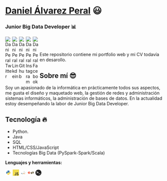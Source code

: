  # <a href="https://linkedin.com/in/daniel-%C3%A1lvarez-peral-aba5811b4">Daniel Álvarez Peral</a> :smiley: 
 ### Junior Big Data Developer 📊
 
 <a href="https://twitter.com/DaniPeral15">
  <img align="left" alt="Dani Peral Twitter" width="22px" src="https://cdn.jsdelivr.net/npm/simple-icons@v3/icons/twitter.svg" />
</a>
<a href="https://linkedin.com/in/daniel-%C3%A1lvarez-peral-aba5811b4">
  <img align="left" alt="Dani Peral Linkdein" width="22px" src="https://cdn.jsdelivr.net/npm/simple-icons@v3/icons/linkedin.svg" />
</a>
<a href="https://github.com/danialvarezperal">
  <img align="left" alt="Dani Peral Github" width="22px" src="https://cdn.jsdelivr.net/npm/simple-icons@v3/icons/github.svg" />
</a>
<a href="https://instagram.com/daniperal15?igshid=NGExMml2YTkyZg==">
  <img align="left" alt="Dani Peral Instagram" width="22px" src="https://cdn.jsdelivr.net/npm/simple-icons@v3/icons/instagram.svg" />
</a>
<a href="https://www.facebook.com/">
  <img align="left" alt="Dani Peral Facebook" width="22px" src="https://cdn.jsdelivr.net/npm/simple-icons@v3/icons/facebook.svg" />
</a>
<br/>
<br/>

Este repositorio contiene mi portfolio web y mi CV todavía en desarollo.

## Sobre mí :sunglasses:
Soy un apasionado de la informática en prácticamente todos sus aspectos, me gusta el diseño y maquetado web, la gestión de redes y administración sistemas informáticos, la administración de bases de datos. En la actualidad estoy desempeñando la labor de Junior Big Data Developer.
## Tecnología :fire:
- Python.
- Java
- SQL
- HTML/CSS/JavaScript
- Tecnologías Big Data (PySpark-Spark/Scala)

**Lenguajes y herramientas:**  

<code><img height="20" src="https://raw.githubusercontent.com/github/explore/80688e429a7d4ef2fca1e82350fe8e3517d3494d/topics/python/python.png"></code>
<code><img height="20" src="https://raw.githubusercontent.com/github/explore/80688e429a7d4ef2fca1e82350fe8e3517d3494d/topics/javascript/javascript.png"></code>
<code><img height="20" src="https://raw.githubusercontent.com/github/explore/80688e429a7d4ef2fca1e82350fe8e3517d3494d/topics/mysql/mysql.png"></code>
<code><img height="20" src="https://raw.githubusercontent.com/github/explore/80688e429a7d4ef2fca1e82350fe8e3517d3494d/topics/git/git.png"></code>
<code><img height="20" src="https://raw.githubusercontent.com/github/explore/80688e429a7d4ef2fca1e82350fe8e3517d3494d/topics/terminal/terminal.png"></code>


</div>
